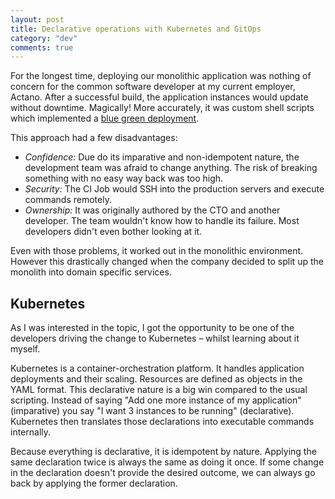 ```yaml
---
layout: post
title: Declarative operations with Kubernetes and GitOps
category: "dev"
comments: true
---
```


<!--TODO: Split sentence-->
For the longest time, deploying our monolithic application was nothing of concern for the common software developer at my current employer, Actano.
After a successful build, the application instances would update without downtime. Magically! More accurately, it was custom shell scripts which implemented a [blue green deployment](https://martinfowler.com/bliki/BlueGreenDeployment.html).

This approach had a few disadvantages:
* *Confidence:* Due do its imparative and non-idempotent nature, the development team was afraid to change anything. The risk of breaking something with no easy way back was too high.
* *Security:* The CI Job would SSH into the production servers and execute commands remotely.
* *Ownership:* It was originally authored by the CTO and another developer. The team wouldn't know how to handle its failure. Most developers didn't even bother looking at it.

Even with those problems, it worked out in the monolithic environment. However this drastically changed when the company decided to split up the monolith into domain specific services.

## Kubernetes

As I was interested in the topic, I got the opportunity to be one of the developers driving the change to Kubernetes – whilst learning about it myself.

Kubernetes is a container-orchestration platform. It handles application deployments and their scaling.
Resources are defined as objects in the YAML format. This declarative nature is a big win compared to the usual scripting.
Instead of saying "Add one more instance of my application" (imparative) you say "I want 3 instances to be running" (declarative).
Kubernetes then translates those declarations into executable commands internally.

Because everything is declarative, it is idempotent by nature. Applying the same declaration twice is always the same as doing it once.
If some change in the declaration doesn't provide the desired outcome, we can always go back by applying the former declaration.

<!--
* Configuration as Code => Kubernetes
* TODO: Explanation Kubernetes

## How to setup continuous delivery?

* GitOps: Declare cluster state in git repository, automated diff and sync of definition vs actual state
* Secure: Nothing connects to the cluster from the outside (link to weaveworks CI/CD security article)

* Terraform

* Learnings:
    * Environments are static

-->
